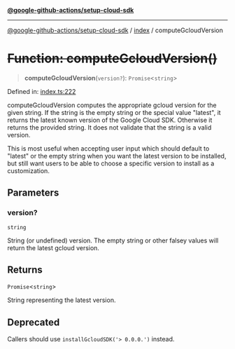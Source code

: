 [**@google-github-actions/setup-cloud-sdk**](../../README.md)

***

[@google-github-actions/setup-cloud-sdk](../../modules.md) / [index](../README.md) / computeGcloudVersion

# ~~Function: computeGcloudVersion()~~

> **computeGcloudVersion**(`version?`): `Promise`\<`string`\>

Defined in: [index.ts:222](https://github.com/google-github-actions/setup-cloud-sdk/blob/main/src/index.ts#L222)

computeGcloudVersion computes the appropriate gcloud version for the given
string. If the string is the empty string or the special value "latest", it
returns the latest known version of the Google Cloud SDK. Otherwise it
returns the provided string. It does not validate that the string is a valid
version.

This is most useful when accepting user input which should default to
"latest" or the empty string when you want the latest version to be
installed, but still want users to be able to choose a specific version to
install as a customization.

## Parameters

### version?

`string`

String (or undefined) version. The empty string or other
falsey values will return the latest gcloud version.

## Returns

`Promise`\<`string`\>

String representing the latest version.

## Deprecated

Callers should use `installGcloudSDK('> 0.0.0.')` instead.
